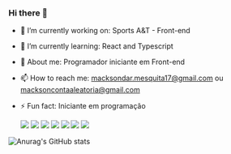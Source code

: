 ### Hi there 👋


- 🔭 I’m currently working on: Sports A&T - Front-end
- 🌱 I’m currently learning: React and Typescript
- 💬 About me: Programador iniciante em Front-end
- 📫 How to reach me: macksondar.mesquita17@gmail.com ou macksoncontaaleatoria@gmail.com
- ⚡ Fun fact: Iniciante em programação

	![](https://img.shields.io/badge/Python-3776AB?style=for-the-badge&logo=python&logoColor=white) 
  ![](https://img.shields.io/badge/HTML-239120?style=for-the-badge&logo=html5&logoColor=white)
  ![](https://img.shields.io/badge/CSS-239120?&style=for-the-badge&logo=css3&logoColor=white)
  ![](https://img.shields.io/badge/JavaScript-323330?style=for-the-badge&logo=javascript&logoColor=F7DF1E)
  ![](https://img.shields.io/badge/Bootstrap-563D7C?style=for-the-badge&logo=bootstrap&logoColor=white)
  ![](https://img.shields.io/badge/React-20232A?style=for-the-badge&logo=react&logoColor=61DAFB)
  ![](https://img.shields.io/badge/TypeScript-007ACC?style=for-the-badge&logo=typescript&logoColor=white)

![Anurag's GitHub stats](https://github-readme-stats.vercel.app/api?username=MacksonMesquita&show_icons=true&theme=radical)
